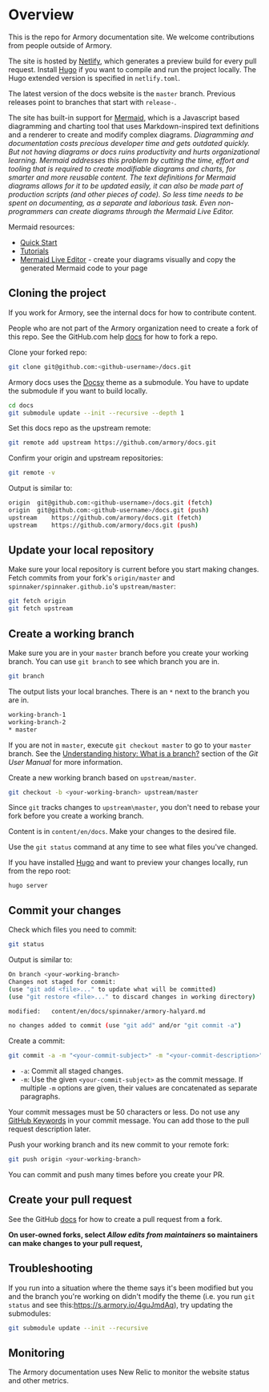 # Overview

This is the repo for Armory documentation site. We welcome contributions from people outside of Armory.

The site is hosted by [Netlify](https://www.netlify.com/), which generates a preview build for every pull request. Install [Hugo](https://gohugo.io/) if you want to compile and run the project locally. The Hugo extended version is specified in `netlify.toml`.

The latest version of the docs website is the `master` branch. Previous releases point to branches that start with `release-`.

The site has built-in support for [Mermaid](https://mermaid-js.github.io/mermaid/), which is a Javascript based diagramming and charting tool that uses Markdown-inspired text definitions and a renderer to create and modify complex diagrams. <i>Diagramming and documentation costs precious developer time and gets outdated quickly. But not having diagrams or docs ruins productivity and hurts organizational learning. Mermaid addresses this problem by cutting the time, effort and tooling that is required to create modifiable diagrams and charts, for smarter and more reusable content. The text definitions for Mermaid diagrams allows for it to be updated easily, it can also be made part of production scripts (and other pieces of code). So less time needs to be spent on documenting, as a separate and laborious task. Even non-programmers can create diagrams through the Mermaid Live Editor.</i>

Mermaid resources:
- [Quick Start](https://mermaid-js.github.io/mermaid/getting-started/n00b-gettingStarted.html)
- [Tutorials](https://mermaid-js.github.io/mermaid/getting-started/Tutorials.html)
- [Mermaid Live Editor](https://mermaid-js.github.io/mermaid-live-editor/) - create your diagrams visually and copy the generated Mermaid code to your page

## Cloning the project

If you work for Armory, see the internal docs for how to contribute content.

People who are not part of the Armory organization need to create a fork of this repo. See the GitHub.com help [docs](https://help.github.com/en/github/collaborating-with-issues-and-pull-requests/about-forks) for how to fork a repo.

Clone your forked repo:

```bash
git clone git@github.com:<github-username>/docs.git
```

Armory docs uses the [Docsy](https://docsy.dev) theme as a submodule. You have to update the submodule if you want to build locally.

```bash
cd docs
git submodule update --init --recursive --depth 1
```

Set this docs repo as the upstream remote:

```bash
git remote add upstream https://github.com/armory/docs.git
```

Confirm your origin and upstream repositories:

```bash
git remote -v
```

Output is similar to:

```bash
origin	git@github.com:<github-username>/docs.git (fetch)
origin	git@github.com:<github-username>/docs.git (push)
upstream	https://github.com/armory/docs.git (fetch)
upstream	https://github.com/armory/docs.git (push)
```

## Update your local repository

Make sure your local repository is current before you start making changes. Fetch commits from your fork's `origin/master` and `spinnaker/spinnaker.github.io`'s `upstream/master`:

   ```bash
   git fetch origin
   git fetch upstream
   ```

## Create a working branch

Make sure you are in your `master` branch before you create your working
branch. You can use `git branch` to see which branch you are in.

```bash
git branch
```

The output lists your local branches. There is an `*` next to the branch you are in.

```bash
working-branch-1
working-branch-2
* master
```

If you are not in `master`, execute `git checkout master` to go to your `master` branch. See the [Understanding history: What is a branch?](https://git-scm.com/docs/user-manual#what-is-a-branch) section of the _Git User Manual_ for more information.

Create a new working branch based on `upstream/master`.

```bash
git checkout -b <your-working-branch> upstream/master
```

Since `git` tracks changes to `upstream\master`, you don't need to rebase your fork before you create a working branch.

Content is in `content/en/docs`. Make your changes to the desired file.

Use the `git status` command at any time to see what files you've changed.

If you have installed [Hugo](https://gohugo.io/getting-started/installing/) and want to preview your changes locally, run from the repo root:

```
hugo server
```

## Commit your changes

Check which files you need to commit:

```bash
git status
```

Output is similar to:

```bash
On branch <your-working-branch>
Changes not staged for commit:
(use "git add <file>..." to update what will be committed)
(use "git restore <file>..." to discard changes in working directory)

modified:   content/en/docs/spinnaker/armory-halyard.md

no changes added to commit (use "git add" and/or "git commit -a")
```

Create a commit:

```bash
git commit -a -m "<your-commit-subject>" -m "<your-commit-description>"
```

- `-a`: Commit all staged changes.
- `-m`: Use the given `<your-commit-subject>` as the commit message. If multiple `-m` options are given, their values are concatenated as separate paragraphs.

Your commit messages must be 50 characters or less. Do not use any [GitHub
Keywords](https://help.github.com/en/github/managing-your-work-on-github/linking-a-pull-request-to-an-issue#linking-a-pull-request-to-an-issue-using-a-keyword) in your commit message. You can add those to the pull request description later.

Push your working branch and its new commit to your remote fork:

```bash
git push origin <your-working-branch>
```

You can commit and push many times before you create your PR.

## Create your pull request

See the GitHub [docs](https://help.github.com/en/github/collaborating-with-issues-and-pull-requests/creating-a-pull-request-from-a-fork) for how to create a pull request from a fork.

**On user-owned forks, select _Allow edits from maintainers_ so maintainers can make changes to your pull request,**

## Troubleshooting

If you run into a situation where the theme says it's been modified but you and the branch you're working on didn't modify the theme (i.e. you run `git status` and see this:https://s.armory.io/4guJmdAq), try updating the submodules:

```bash
git submodule update --init --recursive
```

## Monitoring

The Armory documentation uses New Relic to monitor the website status and other metrics.

